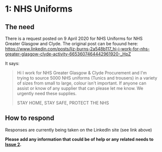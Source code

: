 # 1: NHS Uniforms

## The need

There is a request posted on 9 April 2020 for NHS Uniforms for NHS Greater Glasgow and Clyde.  The original post can be fouund here: <https://www.linkedin.com/posts/liz-burns-2a548b117_hi-i-work-for-nhs-greater-glasgow-clyde-activity-6653607464442961920-_HpZ>

It says:

> Hi I work for NHS Greater Glasgow & Clyde Procurement and I'm trying to source 5000 NHS uniforms (Tunics and trousers) in a variety of sizes from small to large, colour isn't important. If anyone can assist or know of any supplier that can please let me know. We urgently need these supplies. 
>
> STAY HOME, STAY SAFE, PROTECT THE NHS

## How to respond

Responses are currently being taken on the LinkedIn site (see link above)

**Please add any information that could be of help or any related needs to [Issue 2](../../../issues/2).**
